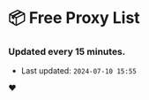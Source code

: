 # :package: Free Proxy List
### Updated every 15 minutes.

- Last updated: `2024-07-10 15:55`

:heart:

